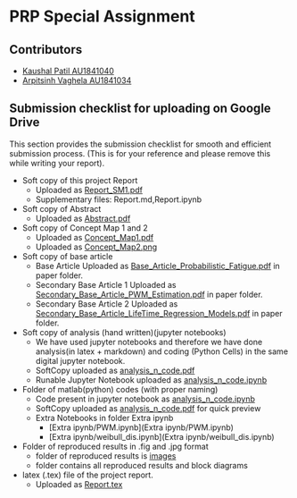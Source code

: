 # PRP Special Assignment

## Contributors

- [Kaushal Patil AU1841040](https://github.com/Kaushal1011)
- [Arpitsinh Vaghela AU1841034](https://github.com/arpitvaghela)

## Submission checklist for uploading on Google Drive

This section provides the submission checklist for smooth and efficient submission process. (This is for your
reference and please remove this while writing your report).

- Soft copy of this project Report
    - Uploaded as [Report_SM1.pdf](Report_SM1.pdf)
    - Supplementary files: Report.md,Report.ipynb
- Soft copy of Abstract
    - Uploaded as [Abstract.pdf](Abstract.pdf)
- Soft copy of Concept Map 1 and 2
    - Uploaded as [Concept_Map1.pdf](Concept_Map1.pdf)
    - Uploaded as [Concept_Map2.png](Concept_Map2.png)
- Soft copy of base article
    - Base Article Uploaded as [Base_Article_Probabilistic_Fatigue.pdf](paper/Base_Article_Probabilistic_Fatigue.pdf) in paper folder.
    - Secondary Base Article 1 Uploaded as [Secondary_Base_Article_PWM_Estimation.pdf](paper/Secondary_Base_Article_PWM_Estimation.pdf) in paper folder.
    - Secondary Base Article 2 Uploaded as [Secondary_Base_Article_LifeTime_Regression_Models.pdf](paper/Secondary_Base_Article_LifeTime_Regression_Models.pdf) in paper folder.
- Soft copy of analysis (hand written)(jupyter notebooks)
    - We have used jupyter notebooks and therefore we have done analysis(in latex + markdown) and coding (Python Cells) in the same digital jupyter notebook.
    - SoftCopy uploaded as [analysis_n_code.pdf](analysis_n_code.pdf)
    - Runable Jupyter Notebook uploaded as [analysis_n_code.ipynb](analysis_n_code.ipynb)
- Folder of matlab(python) codes (with proper naming)
    - Code present in jupyter notebook as [analysis_n_code.ipynb](analysis_n_code.ipynb)
    - SoftCopy uploaded as [analysis_n_code.pdf](analysis_n_code.pdf) for quick preview
    - Extra Notebooks in folder Extra ipynb
        - [Extra ipynb/PWM.ipynb](Extra ipynb/PWM.ipynb)
        - [Extra ipynb/weibull_dis.ipynb](Extra ipynb/weibull_dis.ipynb)
- Folder of reproduced results in .fig and .jpg format
    - folder of reproduced results is [images](images/)
    - folder contains all reproduced results and block diagrams
- latex (.tex) file of the project report.
    - Uploaded as [Report.tex](Report.tex)